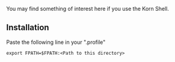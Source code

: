 You may find something of interest here if you use the Korn Shell.

## Installation

Paste the following line in your ".profile"

```ksh
export FPATH=$FPATH:<Path to this directory>
```
